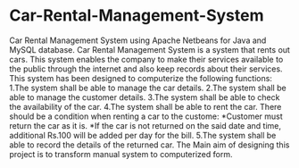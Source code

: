 # Car-Rental-Management-System
Car Rental Management System using Apache Netbeans for Java and MySQL database.
Car Rental Management System is a system that rents out cars. This system enables the company to make their services available to the public through the internet and also keep records about their services.
This system has been designed to computerize the following functions:
1.The system shall be able to manage the car details.
2.The system shall be able to manage the customer details.
3.The system shall be able to check the availability of the car.
4.The system shall be able to rent the car.
There should be a condition when renting a car to the custome:
*Customer must return the car as it is.
*If the car is not returned on the said date and time, additional Rs.100 will be added per day for the bill.
5.The system shall be able to record the details of the returned car.
The Main aim of designing this project is to transform manual system to computerized form. 
